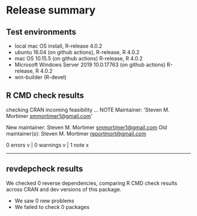 # Release summary

## Test environments

* local mac OS install, R-release 4.0.2
* ubuntu 16.04 (on github actions), R-release, R 4.0.2
* mac OS 10.15.5 (on github actions) R-release, R 4.0.2
* Microsoft Windows Server 2019 10.0.17763 (on github actions) R-release, R 4.0.2
* win-builder (R-devel)

## R CMD check results

checking CRAN incoming feasibility ... NOTE
  Maintainer: 'Steven M. Mortimer <smmortimer1@gmail.com>'

New maintainer:
  Steven M. Mortimer <smmortimer1@gmail.com>
Old maintainer(s):
  Steven M. Mortimer <reportmort@gmail.com>  

0 errors v | 0 warnings v | 1 note x

----

## revdepcheck results

We checked 0 reverse dependencies, comparing R CMD check results across CRAN and dev versions of this package.

 * We saw 0 new problems
 * We failed to check 0 packages
